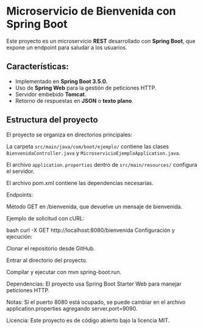 # Microservicio de Bienvenida con Spring Boot
Este proyecto es un microservicio **REST** desarrollado con **Spring Boot**, que expone un endpoint para saludar a los usuarios.
## Características:
- Implementado en **Spring Boot 3.5.0.**
- Uso de **Spring Web** para la gestión de peticiones HTTP.
- Servidor embebido **Tomcat**.
- Retorno de respuestas en **JSON** o **texto plano**.

## Estructura del proyecto 
El proyecto se organiza en directorios principales:

La carpeta `src/main/java/com/boot/ejemplo/` contiene las clases `BienvenidaController.java` y `MicroservicioEjemploApplication.java`.

El archivo `application.properties` dentro de `src/main/resources/` configura el servidor.

El archivo pom.xml contiene las dependencias necesarias.

Endpoints:

Método GET en /bienvenida, que devuelve un mensaje de bienvenida.

Ejemplo de solicitud con cURL:

bash
curl -X GET http://localhost:8080/bienvenida
Configuración y ejecución:

Clonar el repositorio desde GitHub.

Entrar al directorio del proyecto.

Compilar y ejecutar con mvn spring-boot:run.

Dependencias: El proyecto usa Spring Boot Starter Web para manejar peticiones HTTP.

Notas: Si el puerto 8080 está ocupado, se puede cambiar en el archivo application.properties agregando server.port=9090.

Licencia: Este proyecto es de código abierto bajo la licencia MIT.
